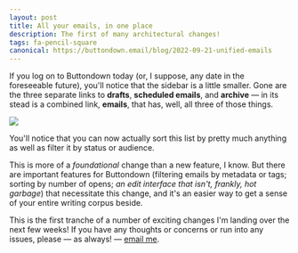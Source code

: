```yaml
---
layout: post
title: All your emails, in one place
description: The first of many architectural changes!
tags: fa-pencil-square
canonical: https://buttondown.email/blog/2022-09-21-unified-emails
---
```


If you log on to Buttondown today (or, I suppose, any date in the foreseeable future), you'll notice that the sidebar is a little smaller. Gone are the three separate links to **drafts**, **scheduled emails**, and **archive** — in its stead is a combined link, **emails**, that has, well, all three of those things.

![](https://media.cleanshot.cloud/media/41231/UegWNTdIHbgy2BGC16MmO9kioNGxPXVKD7BwEqt9.jpeg?Expires=1663812240&Signature=qLK81OGotP9BU7CYMv0vbjiZu-kk1~YgoIciF3FXQqsWMxOmops2Skk~y6rleejqbqGIE9Qpxp2lvZpwFb2XC2wyVqPGECMHRKJZnxX0bBnxVVokX48A3qGzXHz36LHz3LM8KAfPTpMb-7vro6DqxGVqtYSMXHJN089f7bf~w8r38ZILgMZPtBtsLAzlEuDX31NW-fmy0z3wKhW~7kOs-wQhhMACY8Vjp4QHpdP~F6azjmyUWsCQdRtONJjJFWdL3EbJxZIfvnGu5Ua2S0J5NUYb0eSfb9BBBlMVOmSB814H9o2v4P3mRdEOJa3Gfc~dchF8Qfet51FjoOleG9vTgA__&Key-Pair-Id=K269JMAT9ZF4GZ)

You'll notice that you can now actually sort this list by pretty much anything as well as filter it by status or audience.

This is more of a _foundational_ change than a new feature, I know. But there are important features for Buttondown (filtering emails by metadata or tags; sorting by number of opens; _an edit interface that isn't, frankly, hot garbage_) that necessitate this change, and it's an easier way to get a sense of your entire writing corpus beside.

This is the first tranche of a number of exciting changes I'm landing over the next few weeks! If you have any thoughts or concerns or run into any issues, please — as always! — [email me](mailto:justin@buttondown.email).
